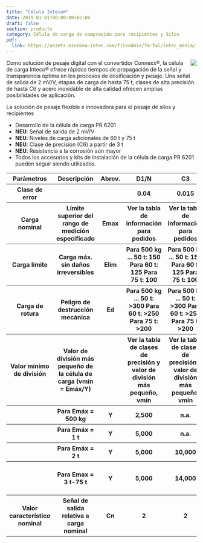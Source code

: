 ```yaml
---
title: "Célula Inteco®"
date: 2019-01-01T00:00:00+02:00
draft: false
section: products
category: Célula de carga de compresión para recipientes y Silos
pdf:
  link: https://assets.minebea-intec.com/fileadmin/fm-fal/intec_media/Industrial_Weighing/Documents/Load_Cells/Inteco/DS_Inteco_es.pdf
---
```



<img src="/img/products/celula-inteco.png" class="img-responsive" style="max-height: 300px; float: right!important;">

Como solución de pesaje digital con el convertidor Connexx®, la célula de carga Inteco® ofrece rápidos tiempos de propagación de la señal y transparencia óptima en los procesos de dosificación y pesaje. Una señal de salida de 2 mV/V, etapas de carga de hasta 75 t, clases de alta precisión de hasta C6 y acero inoxidable de alta calidad ofrecen amplias posibilidades de aplicación.

La solución de pesaje flexible e innovadora para el pesaje de silos y recipientes

- Desarrollo de la célula de carga PR 6201
- <strong>NEU</strong>: Señal de salida de 2 mV/V
- <strong>NEU</strong>: Niveles de carga adicionales de 60 t y 75 t
- <strong>NEU</strong>: Clase de precisión (C6) a partir de 3 t
- <strong>NEU</strong>: Resistencia a la corrosión aún mayor
- Todos los accesorios y kits de instalación de la célula de carga PR 6201 pueden seguir siendo utilizados.

<table class="table table-striped">
  <tr class="active">
    <th>Parámetros</th>
    <th>Descripción</th>
    <th>Abrev.</th>
    <th>D1/N</th>
    <th>C3</th>
    <th>C6</th>
    <th>Unidad</th>
  </tr>
  <tr>
    <th class="info">Clase de error</th>
    <th></th>
    <th></th>
    <th>0.04</th>
    <th>0.015</th>
    <th>0,008</th>
    <th>% Emax</th>
  </tr>
  <tr>
    <th class="info">Carga nominal</th>
    <th>Límite superior del rango de medición especificado</th>
    <th>Emax</th>
    <th>Ver la tabla de información para pedidos</th>
    <th>Ver la tabla de información para pedidos</th>
    <th>Ver la tabla de información para pedidos</th>
    <th>kg</th>
  </tr>
  <tr>
    <th class="info">Carga límite</th>
    <th>Carga máx. sin daños irreversibles</th>
    <th>Elim</th>
    <th>Para 500 kg ... 50 t: 150 Para 60 t: 125 Para 75 t: 100</th>
    <th>Para 500 kg ... 50 t: 150 Para 60 t: 125 Para 75 t: 100</th>
    <th>Para 500 kg ... 50 t: 150 Para 60 t: 125 Para 75 t: 100</th>
    <th>% Emax</th>
  </tr>
  <tr>
    <th class="info">Carga de rotura</th>
    <th>Peligro de destrucción mecánica</th>
    <th>Ed</th>
    <th>Para 500 kg ... 50 t: >300 Para 60 t: >250 Para 75 t: >200</th>
    <th>Para 500 kg ... 50 t: >300 Para 60 t: >250 Para 75 t: >200</th>
    <th>Para 500 kg ... 50 t: >300 Para 60 t: >250 Para 75 t: >200</th>
    <th>% Emax</th>

  </tr>
  <tr>
    <th class="info">Valor mínimo de división</th>
    <th>Valor de división más pequeño de la célula de carga (vmín = Emáx/Y)</th>
    <th></th>
    <th>Ver la tabla de clases de precisión y valor de división más pequeño, vmín</th>
    <th>Ver la tabla de clases de precisión y valor de división más pequeño, vmín</th>
    <th>Ver la tabla de clases de precisión y valor de división más pequeño, vmín</th>
    <th></th>
  </tr>
  <tr>
    <th class="info"></th>
    <th>Para Emáx = 500 kg</th>
    <th>Y</th>
    <th>2,500</th>
    <th>n.a.</th>
    <th>n.a.</th>
    <th></th>
  </tr>
  <tr>
    <th class="info"></th>
    <th>Para Emáx = 1 t</th>
    <th>Y</th>
    <th>5,000</th>
    <th>n.a.</th>
    <th>n.a.</th>
    <th></th>
  </tr>
  <tr>
    <th class="info"></th>
    <th>Para Emáx = 2 t</th>
    <th>Y</th>
    <th>5,000</th>
    <th>10,000</th>
    <th>n.a</th>
    <th></th>
  </tr>
  <tr>
    <th class="info"></th>
    <th>Para Emax = 3 t-75 t</th>
    <th>Y</th>
    <th>5,000</th>
    <th>14,000</th>
    <th>3 t – 10 t: 14,000, >20 t: 20,000 </th>
    <th></th>
  </tr>
  <tr>
    <th class="info">Valor característico nominal</th>
    <th>Señal de salida relativa a carga nominal</th>
    <th>Cn</th>
    <th>2</th>
    <th>2</th>
    <th>2</th>
    <th>mV/V</th>
  </tr>
</table>
